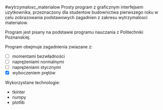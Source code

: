 #wytrzymalosc_materialow
Prosty program z graficznym interfejsem uzytkownika, przeznaczony dla studentow budownictwa pierwszego roku w celu zobrazowania podstawowych zagadnien z zakresu wytrzymalosci materialow.

Program jest pisany na podstawie programu nauczania z Politechniki Poznanskiej.

Program obejmuje zagadnienia zwiazane z:
- [ ] momentami bezwładności
- [ ] naprężeniami normalnymi
- [ ] naprężeniami stycznymi
- [x] wyboczeniem prętów

Wykorzystane technologie:
- tkinter
- numpy
- plotlib
